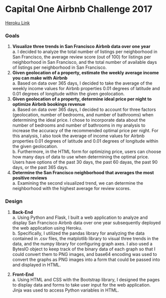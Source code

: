 # Capital One Airbnb Challenge 2017 #  
  
[Heroku Link](https://guarded-tor-54790.herokuapp.com/)  
  
### Goals ###  
1. **Visualize three trends in San Francisco Airbnb data over one year**  
    a. I decided to analyze the total number of listings per neighborhood in San Francisco, the average review score (out of 100) for listings per neighborhood in San Francisco, and the total number of available days of listings per neighborhood in San Francisco.  
2. **Given geolocation of a property, estimate the weekly average income you can make with Airbnb**  
    a. Based on data over 365 days, I decided to take the average of the weekly income values for Airbnb properties 0.01 degrees of latitude and 0.01 degrees of longitude within the given geolocation.  
3. **Given geolocation of a property, determine ideal price per night to optimize Airbnb bookings revenue**  
    a. Based on data over 365 days, I decided to account for three factors (geolocation, number of bedrooms, and number of bathrooms) when determining the ideal price. I chose to incorporate data about the number of bedrooms and number of bathrooms in my analysis to increase the accuracy of the recommended optimal price per night. For this analysis, I also took the average of income values for Airbnb properties 0.01 degrees of latitude and 0.01 degrees of longitude within the given geolocation.  
    b. Furthermore, in the HTML form for optimizing price, users can choose how many days of data to use when determining the optimal price. Users have options of the past 30 days, the past 60 dayas, the past 90 days, or the past 365 days.  
4. **Determine the San Francisco neighborhood that averages the most positive reviews**  
    a. Examining the second visualized trend, we can determine the neighborhood with the highest average for review scores.
  
### Design ###  
1. **Back-End**  
    a. Using Python and Flask, I built a web application to analyze and display San Francisco Airbnb data over one year subsequently deployed the web application using Heroku.  
    b. Specifically, I utilized the pandas library for analyzing the data contained in .csv files, the matplotlib library to visual three trends in the data, and the numpy library for configuring graph axes. I also used a BytesIO object to keep track of the binary data of each graph so that I could convert them to PNG images, and base64 encoding was used to convert the graphs as PNG images into a form that could be passed into and displayed in HTML.  
  
2. **Front-End**  
    a. Using HTML and CSS with the Bootstrap library, I designed the pages to display data and forms to take user input for the web application. Jinja was used to access Python variables in HTML.  
